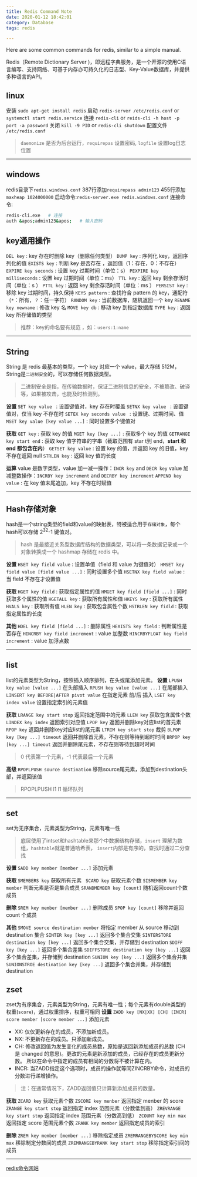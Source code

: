 ```yaml
---
title: Redis Command Note
date: 2020-01-12 18:42:01
category: Database
tags: redis

---
```

Here are some common commands for redis, similar to a simple manual.
<!--more-->

Redis（Remote Dictionary Server )，即远程字典服务，是一个开源的使用C语言编写、支持网络、可基于内存亦可持久化的日志型、Key-Value数据库，并提供多种语言的API。

## linux
安装 `sudo apt-get install redis`
启动 `redis-server /etc/redis.conf` or `systemctl start redis.service`
连接 `redis-cli` or `reids-cli -h host -p port -a password`
关闭 `kill -9 PID` or `redis-cli shutdown`
配置文件 `/etc/redis.conf`
>`daemonize` 是否为后台运行，`requirepas` 设置密码, `logfile` 设置log日志位置
---
## windows
redis目录下`redis.windows.conf`
387行添加`requirepass admin123`
455行添加`maxheap 1024000000`
启动命令:`redis-server.exe redis.windows.conf`
连接命令:
```bash
redis-cli.exe	# 连接
auth &apos;admin123&apos;	# 输入密码
```

## key通用操作
`DEL key` : key 存在时删除 key（删除任何类型）
`DUMP key` : 序列化 key，返回序列化的值
`EXISTS key` : 判断 key 是否存在 ，返回值（1：存在，0：不存在）
`EXPIRE key seconds` : 设置 key 过期时间（单位：s）
`PEXPIRE key milliseconds` : 设置 key 过期时间（单位：ms）
`TTL key` : 返回 key 剩余存活时间（单位：s ）
`PTTL key` : 返回 key 剩余存活时间（单位：ms ）
`PERSIST key` : 移除 key 过期时间，持久保持
`KEYS pattern` : 查找符合 pattern 的 key，通配符（`*`：所有，`？`：任一字符）
`RANDOM key` : 当前数据库，随机返回一个 key
`RENAME key newname` : 修改 key 名
`MOVE key db` : 移动 key 到指定数据库
`TYPE key` :  返回 key 所存储值的类型
>推荐：key的命名要有规范 ，如：`users:1:name`

---
## String
String 是 redis 最基本的类型，一个 key 对应一个 value，最大存储 512M，String是`二进制安全`的，可以存储任何数据类型。
>二进制安全是指，在传输数据时，保证二进制信息的安全，不被篡改、破译等，如果被攻击，也能及时检测到。

**设置**
`SET key value ` : 设置键值对，key 存在时覆盖
`SETNX key value ` : 设置键值对，仅当 key 不存在时
`SETEX key seconds value ` : 设置键、过期时间、值
`MSET key value [key value ...]` : 同时设置多个键值对

**获取**
`GET key` : 获取 key 的值
`MGET key [key ...]` : 获取多个 key 的值
`GETRANGE key start end` : 获取 key 值字符串的字串（截取范围有 star t到 end，**start 和 end 都包含在内**）
`GETSET key value` : 设置 key 的值，并返回 key 的旧值，key 不存在返回 null
`STRLEN key` : 返回 key 值的长度

**运算**
value 是数字类型，value 加一减一操作：`INCR key` and `DECR key`
value 加减整数操作：`INCRBY key increment` and `DECRBY key increment`
`APPEND key value` : 在 key 值末尾追加，key 不存在时赋值

---
## Hash存储对象
hash是一个string类型的field和value的映射表，特被适合用于`存储对象`，每个hash可以存储 $2^{32}$-1 键值对。
>hash 是最接近关系型数据库结构的数据类型，可以将一条数据记录或一个对象转换成一个 hashmap 存储在 redis 中。

**设置**
`HSET key field value` : 设置单值（field 和 value 为键值对）
`HMSET key field value [field value ...]` : 同时设置多个值
`HSETNX key field value` : 当 field 不存在才设置值

**获取**
`HGET key field` : 获取指定属性的值
`HMGET key field [field ...]` : 同时获取多个属性的值
`HGETALL key` : 获取所有属性和值
`HKEYS key` : 获取所有属性
`HVALS key` : 获取所有值
`HLEN key` : 获取包含属性个数
`HSTRLEN key fidld` : 获取指定属性的长度

**其他**
`HDEL key field [field ...]` : 删除属性
`HEXISTS key field` : 判断属性是否存在
`HINCRBY key field increment` : value 加整数
`HINCRBYFLOAT key field increment` : value 加浮点数 

---
## list
list的元素类型为String，按照插入顺序排列，在头或尾添加元素。
**设置**
`LPUSH key value [value ...]` 在头部插入
`RPUSH key value [value ...]` 在尾部插入
`LINSERT key BEFORE|AFTER pivot value` 在指定元素 前/后 插入
`LSET key index value` 设置指定索引的元素值

**获取**
`LRANGE key start stop` 返回指定范围中的元素
`LLEN key` 获取包含属性个数
`LINDEX key index` 返回索引对应值
`LPOP key` 返回并删除key对应list的首元素
`RPOP key` 返回并删除key对应list的尾元素
`LTRIM key start stop` 裁剪
`BLPOP key [key ...] timeout` 返回并删除首元素，不存在则等待到超时时间
`BRPOP key [key ...] timeout` 返回并删除尾元素，不存在则等待到超时时间
>0 代表第一个元素，-1 代表最后一个元素

**高级**
`RPOPLPUSH source destination` 移除source尾元素，添加到destination头部，并返回该值
>RPOPLPUSH l1 l1  循环队列

---
## set
set为无序集合，元素类型为String，元素有唯一性
>底层使用了intset和hashtable来那个中数据结构存储，`insert` 理解为数组，`hashtable`就是普通哈希表， `insert`内部是有序的，查找时通过二分查找

**设置**
`SADD key member [member ...]` 添加元素

**获取**
`SMEMBERS key` 获取所有元素
` SCARD key` 获取元素个数
`SISMEMBER key member` 判断元素是否是集合成员
`SRANDMEMBER key [count]` 随机返回count个数成员

**删除**
`SREM key member [member ...]` 删除成员
`SPOP key [count]`  移除并返回 count 个成员

**其他**
`SMOVE source destination member` 将指定 member 从 source 移动到 destination 集合
`SINTER key [key ...]` 返回多个集合交集
`SINTERSTORE destination key [key ...]` 返回多个集合交集，并存储到 destination
`SDIFF key [key ...]` 返回多个集合差集
`SDIFFSTORE destination key [key ...]` 返回多个集合差集，并存储到 destination
`SUNION key [key ...]` 返回多个集合并集
`SUNIONSTROE destination key [key ...]` 返回多个集合并集，并存储到 destination
## zset
zset为有序集合，元素类型为String，元素有唯一性；每个元素有double类型的权重(`score`)，通过权重排序，权重可相同
**设置**
`ZADD key [NX|XX] [CH] [INCR] score member [score member ...]` 添加元素
- XX: 仅仅更新存在的成员，不添加新成员。
- NX: 不更新存在的成员。只添加新成员。
- CH: 修改返回值为发生变化的成员总数，原始是返回新添加成员的总数 (CH 是 changed 的意思)。更改的元素是新添加的成员，已经存在的成员更新分数。 所以在命令中指定的成员有相同的分数将不被计算在内。
- INCR: 当ZADD指定这个选项时，成员的操作就等同ZINCRBY命令，对成员的分数进行递增操作。
>注：在通常情况下，ZADD返回值只计算新添加成员的数量。

**获取**
`ZCARD key` 获取元素个数
`ZSCORE key menber` 返回指定 menber 的 score
`ZRANGE key start stop` 返回指定 index 范围元素（分数低到高）
`ZREVRANGE key start stop` 返回指定 index 范围元素（分数高到低）
`ZCOUNT key min max` 返回指定 score 范围元素个数
`ZRANK key member` 返回指定成员的索引

**删除**
`ZREM key member [member ...]` 移除指定成员
`ZREMRANGEBYSCORE key min max` 移除制定分数间的成员
`ZREMRANGEBYRANK key start stop` 移除指定索引间的成员

---
[redis命令网站](http://redis.cn/commands.html#generic)
